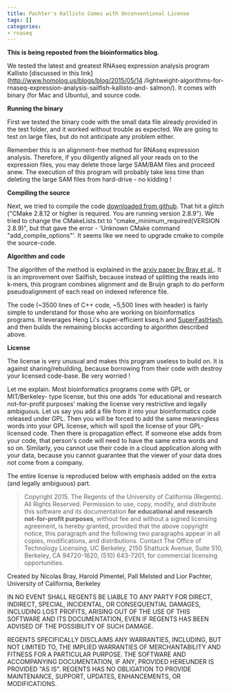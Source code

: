 ```yaml
---
title: Pachter's Kallisto Comes with Unconventional License
tags: []
categories:
- rnaseq
---
```

**This is being reposted from the bioinformatics blog.**
<!--more-->

We tested the latest and greatest RNAseq expression analysis program Kallisto
[discussed in this link](http://www.homolog.us/blogs/blog/2015/05/14
/lightweight-algorithms-for-rnaseq-expression-analysis-sailfish-kallisto-and-
salmon/). It comes with binary (for Mac and Ubuntu), and source code.

**Running the binary**

First we tested the binary code with the small data file already provided in
the test folder, and it worked without trouble as expected. We are going to
test on large files, but do not anticipate any problem either.

Remember this is an alignment-free method for RNAseq expression analysis.
Therefore, if you diligently aligned all your reads on to the expression
files, you may delete those large SAM/BAM files and proceed anew. The
execution of this program will probably take less time than deleting the large
SAM files from hard-drive - no kidding !

**Compiling the source**

Next, we tried to compile the code [downloaded from github](
https://github.com/pachterlab/kallisto). That hit a glitch ("CMake 2.8.12 or
higher is required. You are running version 2.8.9"). We tried to change the
CMakeLists.txt to "cmake_minimum_required(VERSION 2.8.9)", but that gave the
error - 'Unknown CMake command "add_compile_options"'. It seems like we need
to upgrade cmake to compile the source-code.

**Algorithm and code**

The algorithm of the method is explained in the [arxiv paper by Bray et
al.](http://arxiv.org/abs/1505.02710). It is an improvement over Sailfish,
because instead of splitting the reads into k-mers, this program combines
alignment and de Bruijn graph to do perform pseudoalignment of each read on
indexed reference file.

The code (~3500 lines of C++ code, ~5,500 lines with header) is fairly simple
to understand for those who are working on bioinformatics programs. It
leverages Heng Li's super-efficient kseq.h and
[SuperFastHash](https://code.google.com/p/smhasher/wiki/SuperFastHash), and
then builds the remaining blocks according to algorithm described above.

**License**

The license is very unusual and makes this program useless to build on. It is
against sharing/rebuilding, because borrowing from their code with destroy
your licensed code-base. Be very worried !

Let me explain. Most bioinformatics programs come with GPL or MIT/Berkeley-
type license, but this one adds 'for educational and research not-for-profit
purposes' making the license very restrictive and legally ambiguous. Let us
say you add a file from it into your bioinformatics code released under GPL.
Then you will be forced to add the same meaningless words into your GPL
license, which will spoil the license of your GPL-licensed code. Then there is
propagation effect. If someone else adds from your code, that person's code
will need to have the same extra words and so on. Similarly, you cannot use
their code in a cloud application along with your data, because you cannot
guarantee that the viewer of your data does not come from a company.

The entire license is reproduced below with emphasis added on the extra (and
legally ambiguous) part.

> Copyright 2015. The Regents of the University of California (Regents). All
Rights Reserved. Permission to use, copy, modify, and distribute this software
and its documentation **for educational and research not-for-profit
purposes**, without fee and without a signed licensing agreement, is hereby
granted, provided that the above copyright notice, this paragraph and the
following two paragraphs appear in all copies, modifications, and
distributions. Contact The Office of Technology Licensing, UC Berkeley, 2150
Shattuck Avenue, Suite 510, Berkeley, CA 94720-1620, (510) 643-7201, for
commercial licensing opportunities.

Created by Nicolas Bray, Harold Pimentel, Pall Melsted and Lior Pachter,
University of California, Berkeley

IN NO EVENT SHALL REGENTS BE LIABLE TO ANY PARTY FOR DIRECT, INDIRECT,
SPECIAL, INCIDENTAL, OR CONSEQUENTIAL DAMAGES, INCLUDING LOST PROFITS, ARISING
OUT OF THE USE OF THIS SOFTWARE AND ITS DOCUMENTATION, EVEN IF REGENTS HAS
BEEN ADVISED OF THE POSSIBILITY OF SUCH DAMAGE.

REGENTS SPECIFICALLY DISCLAIMS ANY WARRANTIES, INCLUDING, BUT NOT LIMITED TO,
THE IMPLIED WARRANTIES OF MERCHANTABILITY AND FITNESS FOR A PARTICULAR
PURPOSE. THE SOFTWARE AND ACCOMPANYING DOCUMENTATION, IF ANY, PROVIDED
HEREUNDER IS PROVIDED "AS IS". REGENTS HAS NO OBLIGATION TO PROVIDE
MAINTENANCE, SUPPORT, UPDATES, ENHANCEMENTS, OR MODIFICATIONS.

